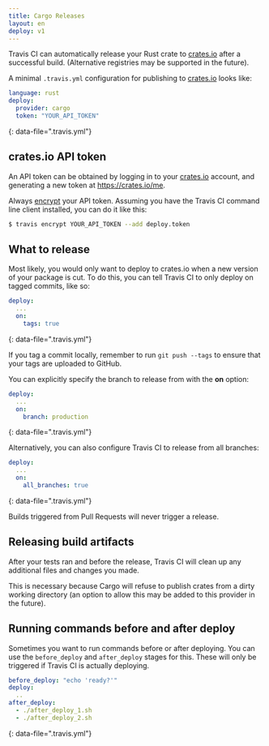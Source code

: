 ```yaml
---
title: Cargo Releases
layout: en
deploy: v1
---
```


Travis CI can automatically release your Rust crate to [crates.io][]
after a successful build. (Alternative registries may be supported in the
future).

A minimal `.travis.yml` configuration for publishing to [crates.io][] looks like:

```yaml
language: rust
deploy:
  provider: cargo
  token: "YOUR_API_TOKEN"
```
{: data-file=".travis.yml"}

## crates.io API token

An API token can be obtained by logging in to your [crates.io][] account, and
generating a new token at <https://crates.io/me>.

Always [encrypt](/user/encryption-keys/#usage) your API token. Assuming you
have the Travis CI command line client installed, you can do it like this:

```bash
$ travis encrypt YOUR_API_TOKEN --add deploy.token
```

## What to release

Most likely, you would only want to deploy to crates.io when a new version of
your package is cut. To do this, you can tell Travis CI to only deploy on tagged
commits, like so:

```yaml
deploy:
  ...
  on:
    tags: true
```
{: data-file=".travis.yml"}

If you tag a commit locally, remember to run `git push --tags` to ensure that
your tags are uploaded to GitHub.

You can explicitly specify the branch to release from with the **on** option:

```yaml
deploy:
  ...
  on:
    branch: production
```
{: data-file=".travis.yml"}

Alternatively, you can also configure Travis CI to release from all branches:

```yaml
deploy:
  ...
  on:
    all_branches: true
```
{: data-file=".travis.yml"}

Builds triggered from Pull Requests will never trigger a release.

## Releasing build artifacts

After your tests ran and before the release, Travis CI will clean up any
additional files and changes you made.

This is necessary because Cargo will refuse to publish crates from a dirty
working directory (an option to allow this may be added to this provider in the
future).

## Running commands before and after deploy

Sometimes you want to run commands before or after deploying. You can use the
`before_deploy` and `after_deploy` stages for this. These will only be triggered
if Travis CI is actually deploying.

```yaml
before_deploy: "echo 'ready?'"
deploy:
  ..
after_deploy:
  - ./after_deploy_1.sh
  - ./after_deploy_2.sh
```
{: data-file=".travis.yml"}

[crates.io]: https://crates.io/
